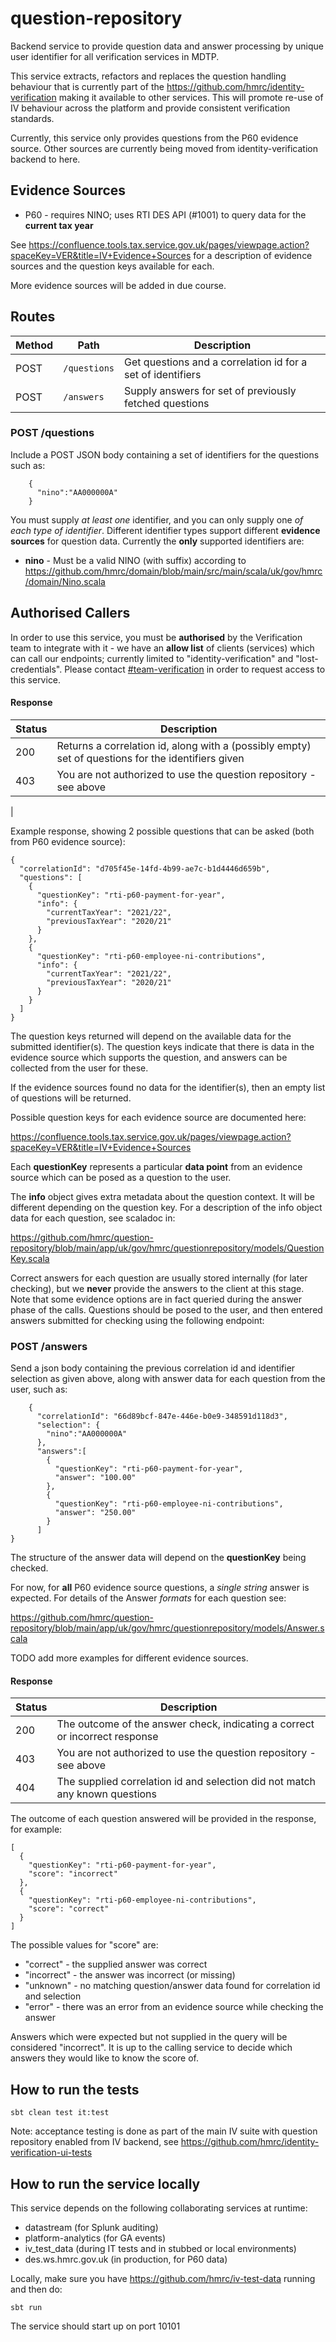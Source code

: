 
# question-repository

Backend service to provide question data and answer processing by unique user identifier for all verification services in MDTP.

This service extracts, refactors and replaces the question handling behaviour that is currently part of the https://github.com/hmrc/identity-verification making it available to other services.  This will promote re-use of IV behaviour across the platform and provide consistent verification standards.

Currently, this service only provides questions from the P60 evidence source.  Other sources are currently being moved from identity-verification backend to here.

## Evidence Sources

* P60 - requires NINO; uses RTI DES API (#1001) to query data for the **current tax year**

See https://confluence.tools.tax.service.gov.uk/pages/viewpage.action?spaceKey=VER&title=IV+Evidence+Sources for a description of evidence sources and the question keys available for each.

More evidence sources will be added in due course.

## Routes

| Method | Path                                             | Description                                           |
|--------|--------------------------------------------------|-------------------------------------------------------|
|  POST  | ```/questions```                                 | Get questions and a correlation id for a set of identifiers  |
|  POST  | ```/answers```                                   | Supply answers for set of previously fetched questions          |

### POST /questions
Include a POST JSON body containing a set of identifiers for the questions such as: 
```
    { 
      "nino":"AA000000A"
    }
```
You must supply *at least one* identifier, and you can only supply one *of each type of identifier*.
Different identifier types support different **evidence sources** for question data.  Currently the **only** supported identifiers are:

* **nino** - Must be a valid NINO (with suffix) according to https://github.com/hmrc/domain/blob/main/src/main/scala/uk/gov/hmrc/domain/Nino.scala

## Authorised Callers

In order to use this service, you must be **authorised** by the Verification team to integrate with it - we have an **allow list** of clients (services) which can call our endpoints; currently limited to "identity-verification" and "lost-credentials".  Please contact [#team-verification](https://hmrcdigital.slack.com/archives/C0L6KFBQQ) in order to request access to this service.

#### Response

| Status | Description                                                                                                                                             |
|--------|---------------------------------------------------------------------------------------------------------------------------------------------------------|
| 200    | Returns a correlation id, along with a (possibly empty) set of questions for the identifiers given|
| 403    | You are not authorized to use the question repository - see above |
| 

Example response, showing 2 possible questions that can be asked (both from P60 evidence source):

```
{
  "correlationId": "d705f45e-14fd-4b99-ae7c-b1d4446d659b",
  "questions": [
    {
      "questionKey": "rti-p60-payment-for-year",
      "info": {
        "currentTaxYear": "2021/22",
        "previousTaxYear": "2020/21"
      }
    },
    {
      "questionKey": "rti-p60-employee-ni-contributions",
      "info": {
        "currentTaxYear": "2021/22",
        "previousTaxYear": "2020/21"
      }
    }
  ]
}
```

The question keys returned will depend on the available data for the submitted identifier(s).  The question keys indicate that there is data in the evidence source which supports the question, and answers can be collected from the user for these.

If the evidence sources found no data for the identifier(s), then an empty list of questions will be returned.

Possible question keys for each evidence source are documented here: 

https://confluence.tools.tax.service.gov.uk/pages/viewpage.action?spaceKey=VER&title=IV+Evidence+Sources  

Each **questionKey** represents a particular **data point** from an evidence source which can be posed as a question to the user.

The **info** object gives extra metadata about the question context.  It will be different depending on the question key.
For a description of the info object data for each question, see scaladoc in: 

https://github.com/hmrc/question-repository/blob/main/app/uk/gov/hmrc/questionrepository/models/QuestionKey.scala

Correct answers for each question are usually stored internally (for later checking), but we **never** provide the answers to the client at this stage.  Note that some evidence options are in fact queried during the answer phase of the calls.  Questions should be posed to the user, and then entered answers submitted for checking using the following endpoint:

### POST /answers
Send a json body containing the previous correlation id and identifier selection as given above, along with answer data for each question from the user, such as: 
```
    {
      "correlationId": "66d89bcf-847e-446e-b0e9-348591d118d3",
      "selection": {
        "nino":"AA000000A"
      },
      "answers":[
        {
          "questionKey": "rti-p60-payment-for-year",
          "answer": "100.00"
        },
        {
          "questionKey": "rti-p60-employee-ni-contributions",
          "answer": "250.00"
        }
      ]
}
```

The structure of the answer data will depend on the **questionKey** being checked.

For now, for **all** P60 evidence source questions, a *single string* answer is expected.
For details of the Answer *formats* for each question see:

https://github.com/hmrc/question-repository/blob/main/app/uk/gov/hmrc/questionrepository/models/Answer.scala

TODO add more examples for different evidence sources.

#### Response

| Status | Description                                           |
|--------|-------------------------------------------------------|
| 200    | The outcome of the answer check, indicating a correct or incorrect response|
| 403    | You are not authorized to use the question repository - see above |
| 404    | The supplied correlation id and selection did not match any known questions|

The outcome of each question answered will be provided in the response, for example:

```
[
  {
    "questionKey": "rti-p60-payment-for-year",
    "score": "incorrect"
  },
  {
    "questionKey": "rti-p60-employee-ni-contributions",
    "score": "correct"
  }
]
```

The possible values for "score" are:

* "correct" - the supplied answer was correct
* "incorrect" - the answer was incorrect (or missing)
* "unknown" - no matching question/answer data found for correlation id and selection
* "error" - there was an error from an evidence source while checking the answer

Answers which were expected but not supplied in the query will be considered "incorrect".
It is up to the calling service to decide which answers they would like to know the score of.

## How to run the tests

```sbt clean test it:test```

Note: acceptance testing is done as part of the main IV suite with question repository enabled from IV backend, see https://github.com/hmrc/identity-verification-ui-tests 

## How to run the service locally

This service depends on the following collaborating services at runtime:

* datastream (for Splunk auditing)
* platform-analytics (for GA events)
* iv_test_data (during IT tests and in stubbed or local environments)
* des.ws.hmrc.gov.uk (in production, for P60 data)

Locally, make sure you have https://github.com/hmrc/iv-test-data running and then do:

```sbt run```

The service should start up on port 10101
